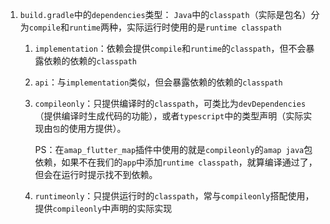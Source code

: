 1. `build.gradle`中的`dependencies`类型：
    `Java`中的`classpath`（实际是包名）分为`compile`和`runtime`两种，实际运行时使用的是`runtime classpath`
    1. `implementation`：依赖会提供`compile`和`runtime`的`classpath`，但不会暴露依赖的依赖的`classpath`
    2. `api`：与`implementation`类似，但会暴露依赖的依赖的`classpath`
    3. `compileonly`：只提供编译时的`classpath`，可类比为`devDependencies`（提供编译时生成代码的功能），或者`typescript`中的类型声明（实际实现由`包`的使用方提供）。
        
        PS：在`amap_flutter_map`插件中使用的就是`compileonly`的`amap java`包依赖，如果不在我们的`app`中添加`runtime classpath`，就算编译通过了，但会在运行时提示找不到依赖。
    4. `runtimeonly`：只提供运行时的`classpath`，常与`compileonly`搭配使用，提供`compileonly`中声明的实际实现